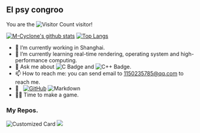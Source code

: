 ## El psy congroo
You are the ![Visitor Count](https://profile-counter.glitch.me/M-Cyclone/count.svg) visitor!

[![M-Cyclone's github stats](https://github-readme-stats.vercel.app/api?username=M-Cyclone&theme=dracula)](https://github.com/anuraghazra/github-readme-stats)
[![Top Langs](https://github-readme-stats.vercel.app/api/top-langs/?username=M-Cyclone&layout=compact&theme=dracula)](https://github.com/M-Cyclone/github-readme-stats)

- 🔭 I’m currently working in Shanghai.
- 🌱 I’m currently learning real-time rendering, operating system and high-performance computing.
- 💬 Ask me about ![C Badge](https://img.shields.io/badge/C-A8B9CC?logo=c&logoColor=fff&style=flat) and 
![C++ Badge](https://img.shields.io/badge/C%2B%2B-00599C?logo=cplusplus&logoColor=fff&style=flat).
- 📫 How to reach me: you can send email to 1150235785@qq.com to reach me.
- 🔧 &#160; [![GitHub](https://img.shields.io/badge/-GitHub-333333?style=flat&logo=github)](https://github.com/M-Cyclone)
![Markdown](https://img.shields.io/badge/-Markdown-333333?style=flat&logo=markdown)
- 🐱‍🏍 Time to make a game.

### My Repos.
![Customized Card](https://github-readme-stats.vercel.app/api/pin?username=M-Cyclone&repo=AndroidSlam&title_color=fff&icon_color=f9f9f9&text_color=9f9f9f&bg_color=151515)
![](https://github-readme-stats.vercel.app/api/pin?username=M-Cyclone&repo=SoftwareRenderer&title_color=fff&icon_color=f9f9f9&text_color=9f9f9f&bg_color=151515)
